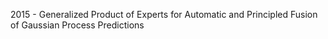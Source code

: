 2015 - Generalized Product of Experts for Automatic and Principled Fusion of Gaussian Process Predictions